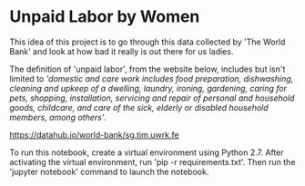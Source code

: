 # Unpaid Labor by Women

This idea of this project is to go through this data collected by 'The World Bank' and look at how bad it really is out there for us ladies. 

The definition of 'unpaid labor', from the website below, includes but isn't limited to <i>'domestic and care work includes food preparation, dishwashing, cleaning and upkeep of a dwelling, laundry, ironing, gardening, caring for pets, shopping, installation, servicing and repair of personal and household goods, childcare, and care of the sick, elderly or disabled household members, among others'</i>.

https://datahub.io/world-bank/sg.tim.uwrk.fe

To run this notebook, create a virtual environment using Python 2.7. After activating the virtual environment, run 'pip -r requirements.txt'. Then run the 'jupyter notebook' command to launch the notebook. 
